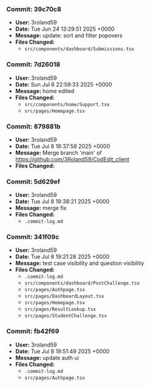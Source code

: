 ### Commit: **39c70c8**
- **User:** 3roland59
- **Date:** Tue Jun 24 13:29:51 2025 +0000
- **Message:** update: sort and filter popovers
- **Files Changed:**
  - `src/components/dashboard/Submissions.tsx`

### Commit: **7d26018**
- **User:** 3roland59
- **Date:** Sun Jul 6 22:59:33 2025 +0000
- **Message:** home edited
- **Files Changed:**
  - `src/components/home/Support.tsx`
  - `src/pages/Homepage.tsx`

### Commit: **879881b**
- **User:** 3roland59
- **Date:** Tue Jul 8 18:37:58 2025 +0000
- **Message:** Merge branch 'main' of https://github.com/3Roland59/CodEdit_client
- **Files Changed:**

### Commit: **5d629ef**
- **User:** 3roland59
- **Date:** Tue Jul 8 18:38:21 2025 +0000
- **Message:** merge fix
- **Files Changed:**
  - `.commit-log.md`

### Commit: **341f09c**
- **User:** 3roland59
- **Date:** Tue Jul 8 19:21:28 2025 +0000
- **Message:** test case visibility and question visibility
- **Files Changed:**
  - `.commit-log.md`
  - `src/components/dashboard/PostChallenge.tsx`
  - `src/pages/Authpage.tsx`
  - `src/pages/DashboardLayout.tsx`
  - `src/pages/Homepage.tsx`
  - `src/pages/ResultLookup.tsx`
  - `src/pages/StudentChallenge.tsx`

### Commit: **fb42f69**
- **User:** 3roland59
- **Date:** Tue Jul 8 19:51:49 2025 +0000
- **Message:** update auth ui
- **Files Changed:**
  - `.commit-log.md`
  - `src/pages/Authpage.tsx`

